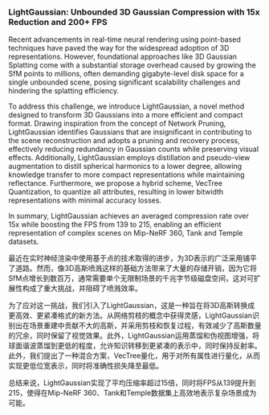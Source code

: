 ### LightGaussian: Unbounded 3D Gaussian Compression with 15x Reduction and 200+ FPS

Recent advancements in real-time neural rendering using point-based techniques have paved the way for the widespread adoption of 3D representations. However, foundational approaches like 3D Gaussian Splatting come with a substantial storage overhead caused by growing the SfM points to millions, often demanding gigabyte-level disk space for a single unbounded scene, posing significant scalability challenges and hindering the splatting efficiency.

To address this challenge, we introduce LightGaussian, a novel method designed to transform 3D Gaussians into a more efficient and compact format. Drawing inspiration from the concept of Network Pruning, LightGaussian identifies Gaussians that are insignificant in contributing to the scene reconstruction and adopts a pruning and recovery process, effectively reducing redundancy in Gaussian counts while preserving visual effects. Additionally, LightGaussian employs distillation and pseudo-view augmentation to distill spherical harmonics to a lower degree, allowing knowledge transfer to more compact representations while maintaining reflectance. Furthermore, we propose a hybrid scheme, VecTree Quantization, to quantize all attributes, resulting in lower bitwidth representations with minimal accuracy losses.

In summary, LightGaussian achieves an averaged compression rate over 15x while boosting the FPS from 139 to 215, enabling an efficient representation of complex scenes on Mip-NeRF 360, Tank and Temple datasets.

最近在实时神经渲染中使用基于点的技术取得的进步，为3D表示的广泛采用铺平了道路。然而，像3D高斯喷溅这样的基础方法带来了大量的存储开销，因为它将SfM点增长到数百万，通常需要单个无限制场景的千兆字节级磁盘空间，这对可扩展性构成了重大挑战，并阻碍了喷溅效率。

为了应对这一挑战，我们引入了LightGaussian，这是一种旨在将3D高斯转换成更高效、更紧凑格式的新方法。从网络剪枝的概念中获得灵感，LightGaussian识别出在场景重建中贡献不大的高斯，并采用剪枝和恢复过程，有效减少了高斯数量的冗余，同时保留了视觉效果。此外，LightGaussian运用蒸馏和伪视图增强，将球面谐波蒸馏到更低的程度，允许知识转移到更紧凑的表示中，同时保持反射率。此外，我们提出了一种混合方案，VecTree量化，用于对所有属性进行量化，从而实现更低位宽表示，同时将准确性损失降至最低。

总结来说，LightGaussian实现了平均压缩率超过15倍，同时将FPS从139提升到215，使得在Mip-NeRF 360、Tank和Temple数据集上高效地表示复杂场景成为可能。
